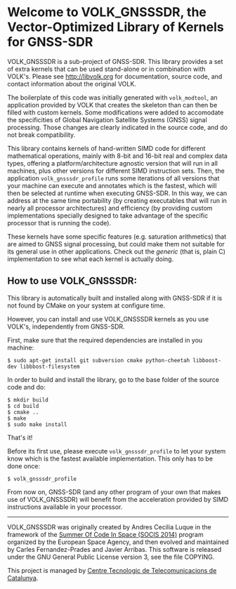 # Welcome to VOLK_GNSSSDR, the Vector-Optimized Library of Kernels for GNSS-SDR

VOLK_GNSSSDR is a sub-project of GNSS-SDR. This library provides a set of extra kernels that can be used stand-alone or in combination with VOLK's. Please see http://libvolk.org for documentation, source code, and contact information about the original VOLK.

The boilerplate of this code was initially generated with ```volk_modtool```, an application provided by VOLK that creates the skeleton than can then be filled with custom kernels. Some modifications were added to accomodate the specificities of Global Navigation Satellite Systems (GNSS) signal processing. Those changes are clearly indicated in the source code, and do not break compatibility.

This library contains kernels of hand-written SIMD code for different mathematical operations, mainly with 8-bit and 16-bit real and complex data types, offering a platform/architecture agnostic version that will run in all machines, plus other versions for different SIMD instruction sets. Then, the application ```volk_gnsssdr_profile``` runs some iterations of all versions that your machine can execute and annotates which is the fastest, which will then be selected at runtime when executing GNSS-SDR. In this way, we can address at the same time portability (by creating executables that will run in nearly all processor architectures) and efficiency (by providing custom implementations specially designed to take advantage of the specific processor that is running the code).

These kernels have some specific features (e.g. saturation arithmetics) that are aimed to GNSS signal processing, but could make them not suitable for its general use in other applications. Check out the *generic* (that is, plain C) implementation to see what each kernel is actually doing.

## How to use VOLK_GNSSSDR:

This library is automatically built and installed along with GNSS-SDR if it is not found by CMake on your system at configure time.

However, you can install and use VOLK_GNSSSDR kernels as you use VOLK's, independently from GNSS-SDR.

First, make sure that the required dependencies are installed in you machine:

~~~~~~ 
$ sudo apt-get install git subversion cmake python-cheetah libboost-dev libbbost-filesystem
~~~~~~ 

In order to build and install the library, go to the base folder of the source code and do:

~~~~~~ 
$ mkdir build
$ cd build
$ cmake ..
$ make
$ sudo make install
~~~~~~ 

That's it!

Before its first use, please execute ```volk_gnsssdr_profile``` to let your system know which is the fastest available implementation. This only has to be done once:

~~~~~~ 
$ volk_gnsssdr_profile
~~~~~~

From now on, GNSS-SDR (and any other program of your own that makes use of VOLK_GNSSSDR) will benefit from the acceleration provided by SIMD instructions available in your processor.

___

VOLK_GNSSSDR was originally created by Andres Cecilia Luque in the framework of the [Summer Of Code In Space (SOCIS 2014)](http://sophia.estec.esa.int/socis2014/?q=about "SOCIS 2014 webpage") program organized by the European Space Agency, and then evolved and maintained by Carles Fernandez-Prades and Javier Arribas. This software is released under the GNU General Public License version 3, see the file COPYING.

This project is managed by [Centre Tecnologic de Telecomunicacions de Catalunya](http://www.cttc.es "CTTC webpage").
